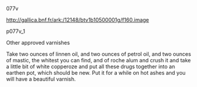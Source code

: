 077v

http://gallica.bnf.fr/ark:/12148/btv1b10500001g/f160.image

p077v_1

Other approved varnishes

Take two ounces of linnen oil, and two ounces of petrol oil, and two ounces of mastic, the whitest you can find, and of roche alum and crush it and take a little bit of white copperoze and put all these drugs together into an earthen pot, which should be new. Put it for a while on hot ashes and you will have a beautiful varnish.
